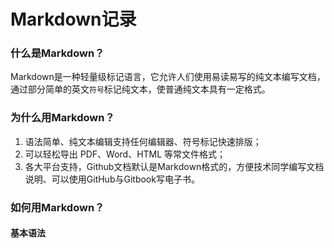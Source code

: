 # Markdown记录

### 什么是Markdown？
Markdown是一种轻量级标记语言，它允许人们使用易读易写的纯文本编写文档，通过部分简单的英文`符号`标记纯文本，使普通纯文本具有一定格式。

### 为什么用Markdown？
1. 语法简单、纯文本编辑支持任何编辑器、符号标记快速排版；
2. 可以轻松导出 PDF、Word、HTML 等常文件格式；
3. 各大平台支持，Github文档默认是Markdown格式的，方便技术同学编写文档说明、可以使用GitHub与Gitbook写电子书。

### 如何用Markdown？
#### 基本语法
